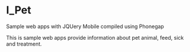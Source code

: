 # I_Pet
Sample web apps with JQUery Mobile compiled using Phonegap

This is sample web apps provide information about pet animal, feed, sick and treatment.
